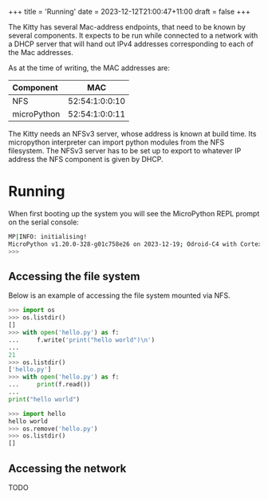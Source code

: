 +++
title = 'Running'
date = 2023-12-12T21:00:47+11:00
draft = false
+++

The Kitty has several Mac-address endpoints, that need to be known by
several components.  It expects to be run while connected to a network
with a DHCP server that will hand out IPv4 addresses corresponding to
each of the Mac addresses.

As at the time of writing, the MAC addresses are:

| Component   |      MAC       |
|:------------|:--------------:|
| NFS         | 52:54:1:0:0:10 |
| microPython | 52:54:1:0:0:11 |

The Kitty needs an NFSv3 server, whose address is known at build
time.  Its micropython interpreter can import python modules from the
NFS filesystem.  The NFSv3 server has to be set up to export to
whatever IP address the NFS component is given by DHCP.


# Running

When first booting up the system you will see the MicroPython REPL
prompt on the serial console:
```sh
MP|INFO: initialising!
MicroPython v1.20.0-328-g01c758e26 on 2023-12-19; Odroid-C4 with Cortex A55
>>>
```

## Accessing the file system

Below is an example of accessing the file system mounted via NFS.

```python
>>> import os
>>> os.listdir()
[]
>>> with open('hello.py') as f:
...     f.write('print("hello world")\n')
... 
21
>>> os.listdir()
['hello.py']
>>> with open('hello.py') as f:
...     print(f.read())
... 
print("hello world")

>>> import hello
hello world
>>> os.remove('hello.py')
>>> os.listdir()
[]
```

## Accessing the network

TODO
